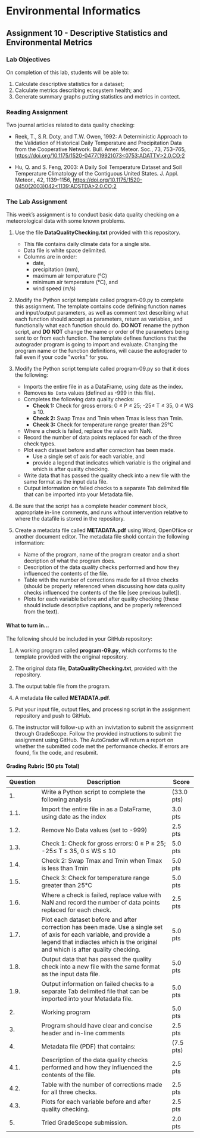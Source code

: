 # Environmental Informatics

## Assignment 10 - Descriptive Statistics and Environmental Metrics

### Lab Objectives

On completion of this lab, students will be able to:

1. Calculate descriptive statistics for a dataset;
3. Calculate metrics describing ecosystem health; and
3. Generate summary graphs putting statistics and metrics in contect.

### Reading Assignment

Two journal articles related to data quality checking:

- Reek, T., S.R. Doty, and T.W. Owen, 1992: A Deterministic Approach to the Validation of Historical Daily Temperature and Precipitation Data from the Cooperative Network. Bull. Amer. Meteor. Soc., 73, 753–765, [https://doi.org/10.1175/1520-0477(1992)073<0753:ADATTV>2.0.CO;2](https://doi.org/10.1175/1520-0477(1992)073<0753:ADATTV>2.0.CO;2)

- Hu, Q. and S. Feng, 2003: A Daily Soil Temperature Dataset and Soil Temperature Climatology of the Contiguous United States. J. Appl. Meteor., 42, 1139–1156, [https://doi.org/10.1175/1520-0450(2003)042<1139:ADSTDA>2.0.CO;2](https://doi.org/10.1175/1520-0450(2003)042<1139:ADSTDA>2.0.CO;2)

### The Lab Assignment

This week’s assignment is to conduct basic data quality checking on a meteorological data with some known problems.

1. Use the file **DataQualityChecking.txt** provided with this repository.

   - This file contains daily climate data for a single site.
   - Data file is white space delimited.
   - Columns are in order:
     - date,
     - precipitation (mm),
     - maximum air temperature (°C)
     - minimum air temperature (°C), and
     - wind speed (m/s)
     
2. Modify the Python script template called program-09.py to complete this assignment.  The template contains code defining function names and input/output parameters, as well as comment text describing what each function should accept as parameters, return as variables, and functionally what each function should do.  **DO NOT** rename the python script, and **DO NOT** change the name or order of the parameters being sent to or from each function.  The template defines functions that the autograder program is going to import and evaluate.  Changing the program name or the function definitions, will cause the autograder to fail even if your code "works" for you.  

2. Modify the Python script template called program-09.py so that it does the following:

   - Imports the entire file in as a DataFrame, using date as the index.
   - Removes `No Data` values (defined as -999 in this file).
   - Completes the following data quality checks:
     - **Check 1:** Check for gross errors: 0 ≤ P ≤ 25; -25≤ T ≤ 35, 0 ≤ WS ≤ 10.
     - **Check 2:** Swap Tmax and Tmin when Tmax is less than Tmin.
     - **Check 3:** Check for temperature range greater than 25°C
   - Where a check is failed, replace the value with NaN.
   - Record the number of data points replaced for each of the three check types.
   - Plot each dataset before and after correction has been made.
     - Use a single set of axis for each variable, and
     - provide a legend that indicates which variable is the original and which is after quality checking.
   - Write data that has passed the quality check into a new file with the same format as the input data file.
   - Output information on failed checks to a separate Tab delimited file that can be imported into your Metadata file.

3. Be sure that the script has a complete header comment block, appropriate in-line comments, and runs without intervention relative to where the datafile is stored in the repository.

4. Create a metadata file called **METADATA.pdf** using Word, OpenOfiice or another document editor.  The metadata file shold contain the following information:

   - Name of the program, name of the program creator and a short decription of what the program does.
   - Description of the data quality checks performed and how they influenced the contents of the file.
   - Table with the number of corrections made for all three checks (should be properly referenced when discussing how data quality checks influenced the contents of the file \[see previous bullet\]). 
   - Plots for each variable before and after quality checking (these should include descriptive captions, and be properly referenced from the text). 

#### What to turn in...

The following should be included in your GitHub repository:

1. A working program called **program-09.py**, which conforms to the template provided with the original repository.

2. The original data file, **DataQualityChecking.txt**, provided with the repository.

3. The output table file from the program.

4. A metadata file called **METADATA.pdf**.

5. Put your input file, output files, and processing script in the assignment repository and push to GitHub. 

6. The instructor will follow-up with an invivtation to submit the assignment through GradeScope.  Follow the provided instructions to submit the assignment using GitHub.  The AutoGrader will return a report on whether the submitted code met the performance checks.  If errors are found, fix the code, and resubmit.

#### Grading Rubric (50 pts Total)

| Question | Description | Score |
| -------- | ----------- | ----- |
| 1. | Write a Python script to complete the following analysis | (33.0 pts) |
| 1.1. | Import the entire file in as a DataFrame, using date as the index | 3.0 pts |
| 1.2. | Remove No Data values (set to -999) | 2.5 pts |
| 1.3. | Check 1: Check for gross errors: 0 ≤ P ≤ 25; -25≤ T ≤ 35, 0 ≤ WS ≤ 10 | 5.0 pts |
| 1.4. | Check 2: Swap Tmax and Tmin when Tmax is less than Tmin | 5.0 pts |
| 1.5. | Check 3: Check for temperature range greater than 25°C | 5.0 pts |
| 1.6. | Where a check is failed, replace value with NaN and record the number of data points replaced for each check. | 2.5 pts |
| 1.7. | Plot each dataset before and after correction has been made.  Use a single set of axis for each variable, and provide a legend that indiactes which is the original and which is after quality checking.  | 5.0 pts |
| 1.8. | Output data that has passed the quality check into a new file with the same format as the input data file. | 5.0 pts |
| 1.9. | Output information on failed checks to a separate Tab delimited file that can be imported into your Metadata file. | 5.0 pts |
| 2. | Working program | 5.0 pts |
| 3. | Program should have clear and concise header and in-line comments | 2.5 pts |
| 4. | Metadata file (PDF) that contains: | (7.5 pts) |
| 4.1. | Description of the data quality checks performed and how they influenced the contents of the file. | 2.5 pts |
| 4.2. | Table with the number of corrections made for all three checks. | 2.5 pts |
| 4.3. | Plots for each variable before and after quality checking. | 2.5 pts |
| 5. | Tried GradeScope submission. | 2.0 pts |
